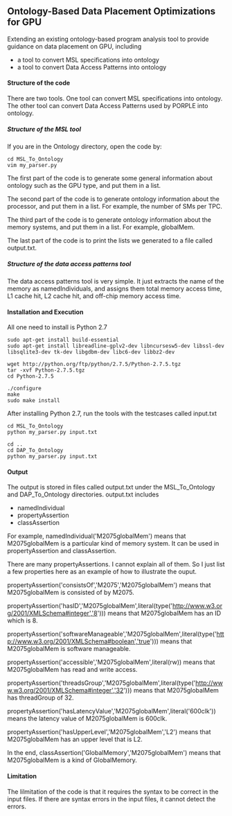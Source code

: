 ## Ontology-Based Data Placement Optimizations for GPU

Extending an existing ontology-based program analysis tool to provide guidance on data placement on GPU, including

* a tool to convert MSL specifications into ontology
* a tool to convert Data Access Patterns into ontology

#### Structure of the code
There are two tools. One tool can convert MSL specifications into ontology. The other tool can convert Data Access Patterns used by PORPLE into ontology.

##### Structure of the MSL tool
If you are in the Ontology directory, open the code by:

	cd MSL_To_Ontology
	vim my_parser.py

The first part of the code is to generate some general information about ontology such as the GPU type, and put them in a list.

The second part of the code is to generate ontology information about the processor, and put them in a list. For example, the number of SMs per TPC.

The third part of the code is to generate ontology information about the memory systems, and put them in a list. For example, globalMem.

The last part of the code is to print the lists we generated to a file called output.txt.
 
##### Structure of the data access patterns tool 
The data access patterns tool is very simple. It just extracts the name of the memory as namedIndividuals, and assigns them total memory access time, L1 cache hit, L2 cache hit, and off-chip memory access time. 

#### Installation and Execution
All one need to install is Python 2.7

	sudo apt-get install build-essential
	sudo apt-get install libreadline-gplv2-dev libncursesw5-dev libssl-dev libsqlite3-dev tk-dev libgdbm-dev libc6-dev libbz2-dev

	wget http://python.org/ftp/python/2.7.5/Python-2.7.5.tgz
	tar -xvf Python-2.7.5.tgz
	cd Python-2.7.5

	./configure
	make
	sudo make install

After installing Python 2.7, run the tools with the testcases called input.txt
	
	cd MSL_To_Ontology
	python my_parser.py input.txt 

	cd ..
	cd DAP_To_Ontology
	python my_parser.py input.txt 

#### Output
The output is stored in files called output.txt under the MSL_To_Ontology and DAP_To_Ontology directories. output.txt includes 

* namedIndividual
* propertyAssertion
* classAssertion

For example, namedIndividual('M2075globalMem') means that M2075globalMem is a particular kind of memory system. It can be used in propertyAssertion and classAssertion.

There are many propertyAssertions. I cannot explain all of them. So I just list a few properties here as an example of how to illustrate the ouput.
 
propertyAssertion('consistsOf','M2075','M2075globalMem') means that M2075globalMem is consisted of by M2075.

propertyAssertion('hasID','M2075globalMem',literal(type('http://www.w3.org/2001/XMLSchema#integer','8'))) means that M2075globalMem has an ID which is 8.

propertyAssertion('softwareManageable','M2075globalMem',literal(type('http://www.w3.org/2001/XMLSchema#boolean','true'))) means that M2075globalMem is software manageable.

propertyAssertion('accessible','M2075globalMem',literal(rw)) means that M2075globalMem has read and write access.

propertyAssertion('threadsGroup','M2075globalMem',literal(type('http://www.w3.org/2001/XMLSchema#integer','32'))) means that M2075globalMem has threadGroup of 32.

propertyAssertion('hasLatencyValue','M2075globalMem',literal('600clk')) means the latency value of M2075globalMem is 600clk.

propertyAssertion('hasUpperLevel','M2075globalMem','L2') means that M2075globalMem has an upper level that is L2.

In the end, classAssertion('GlobalMemory','M2075globalMem') means that M2075globalMem is a kind of GlobalMemory.

#### Limitation
The lilmitation of the code is that it requires the syntax to be correct in the input files. If there are syntax errors in the input files, it cannot detect the errors.
